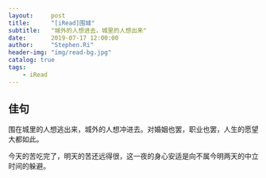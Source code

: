 ```yaml
---
layout:     post
title:      "[iRead]围城"
subtitle:   "城外的人想进去，城里的人想出来"
date:       2019-07-17 12:00:00
author:     "Stephen.Ri"
header-img: "img/read-bg.jpg"
catalog: true
tags:
    - iRead
--- 
```


## 佳句

围在城里的人想逃出来，城外的人想冲进去。对婚姻也罢，职业也罢，人生的愿望大都如此。

今天的苦吃完了，明天的苦还远得很，这一夜的身心安适是向不属今明两天的中立时间的躲避。